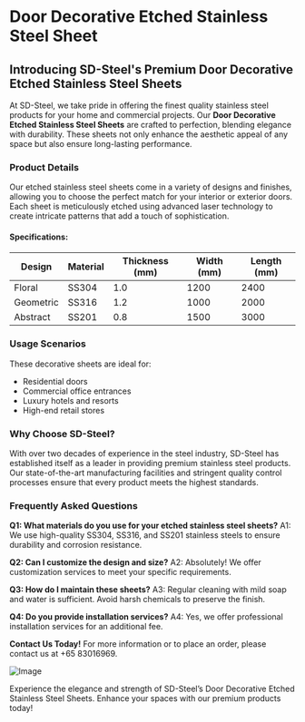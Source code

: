 # Door Decorative Etched Stainless Steel Sheet

## Introducing SD-Steel's Premium Door Decorative Etched Stainless Steel Sheets

At SD-Steel, we take pride in offering the finest quality stainless steel products for your home and commercial projects. Our **Door Decorative Etched Stainless Steel Sheets** are crafted to perfection, blending elegance with durability. These sheets not only enhance the aesthetic appeal of any space but also ensure long-lasting performance.

### Product Details

Our etched stainless steel sheets come in a variety of designs and finishes, allowing you to choose the perfect match for your interior or exterior doors. Each sheet is meticulously etched using advanced laser technology to create intricate patterns that add a touch of sophistication.

#### Specifications:

| Design | Material | Thickness (mm) | Width (mm) | Length (mm) |
|--------|----------|----------------|------------|-------------|
| Floral  | SS304    | 1.0            | 1200       | 2400        |
| Geometric | SS316   | 1.2            | 1000       | 2000        |
| Abstract | SS201   | 0.8            | 1500       | 3000        |

### Usage Scenarios

These decorative sheets are ideal for:
- Residential doors
- Commercial office entrances
- Luxury hotels and resorts
- High-end retail stores

### Why Choose SD-Steel?

With over two decades of experience in the steel industry, SD-Steel has established itself as a leader in providing premium stainless steel products. Our state-of-the-art manufacturing facilities and stringent quality control processes ensure that every product meets the highest standards.

### Frequently Asked Questions

**Q1: What materials do you use for your etched stainless steel sheets?**
A1: We use high-quality SS304, SS316, and SS201 stainless steels to ensure durability and corrosion resistance.

**Q2: Can I customize the design and size?**
A2: Absolutely! We offer customization services to meet your specific requirements.

**Q3: How do I maintain these sheets?**
A3: Regular cleaning with mild soap and water is sufficient. Avoid harsh chemicals to preserve the finish.

**Q4: Do you provide installation services?**
A4: Yes, we offer professional installation services for an additional fee.

**Contact Us Today!**
For more information or to place an order, please contact us at +65 83016969. 

![Image](https://github.com/user-attachments/assets/2567258e-e124-4816-932d-1809bd27ef0b)

Experience the elegance and strength of SD-Steel’s Door Decorative Etched Stainless Steel Sheets. Enhance your spaces with our premium products today!